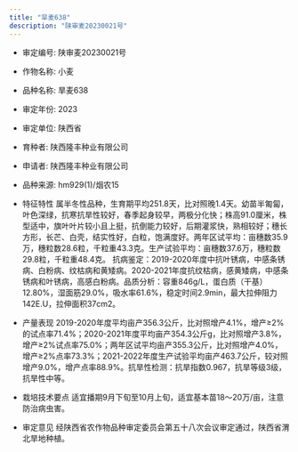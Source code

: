 ```yaml
---
title: "旱麦638"
description: "陕审麦20230021号"
---
```

* 审定编号:  陕审麦20230021号

*  作物名称:  小麦

*  品种名称:  旱麦638

*  审定年份:  2023

*  审定单位:  陕西省

* 育种者:  陕西隆丰种业有限公司

*  申请者:  陕西隆丰种业有限公司

*  品种来源:  hm929(1)/烟农15

*  特征特性
属半冬性品种，生育期平均251.8天，比对照晚1.4天。幼苗半匍匐，叶色深绿，抗寒抗旱性较好，春季起身较早，两极分化快；株高91.0厘米，株型适中，旗叶叶片较小且上挺，抗倒能力较好，后期灌浆快，熟相较好；穗长方形，长芒、白壳，结实性好，白粒，饱满度好。两年区试平均：亩穗数35.9万，穗粒数28.6粒，千粒重43.3克。生产试验平均：亩穗数37.6万，穗粒数29.8粒，千粒重48.4克。
抗病鉴定：2019-2020年度中抗叶锈病，中感条锈病、白粉病、纹枯病和黄矮病。2020-2021年度抗纹枯病，感黄矮病，中感条锈病和叶锈病，高感白粉病。品质分析：容重846g/L，蛋白质（干基）12.80%，湿面筋29.0%，吸水率61.6%，稳定时间2.9min，最大拉伸阻力142E.U，拉伸面积37cm2。

*  产量表现
2019-2020年度平均亩产356.3公斤，比对照增产4.1%，增产≥2%的试点率71.4%；2020-2021年度平均亩产354.3公斤g，比对照增产3.8%，增产≥2%试点率75.0%；两年区试平均亩产355.3公斤，比对照增产4.0%，增产≥2%点率73.3%；2021-2022年度生产试验平均亩产463.7公斤，较对照增产9.0%，增产点率88.9%。抗旱性检测：抗旱指数0.967，抗旱等级3级，抗旱性中等。

*  栽培技术要点
适宜播期9月下旬至10月上旬，适宜基本苗18～20万/亩，注意防治病虫害。

*  审定意见
经陕西省农作物品种审定委员会第五十八次会议审定通过，陕西省渭北旱地种植。
